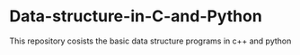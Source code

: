 # Data-structure-in-C-and-Python
This repository cosists the basic data structure programs in c++ and python
